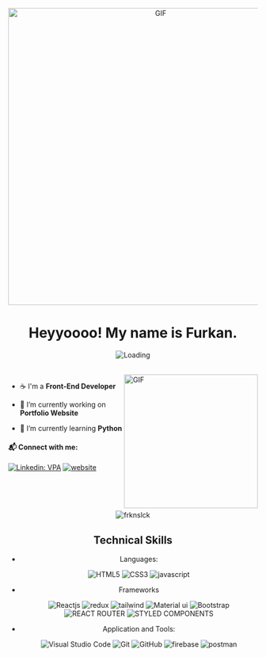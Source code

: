 <p align="center">
  <img align="center" width="600px" alt="GIF" src="https://media.tenor.com/oWn3FXd8w1cAAAAC/megumin.gif" />
</p>

<p>
  <h1 align="center"><b>Heyyoooo! My name is Furkan.</b></h1>
</p>

<p align="center">
  <img align="center" src = "https://profile-counter.glitch.me/frknslck/count.svg" alt ="Loading">
</p>

<br>
<img align="right" height="270px" alt="GIF" src="https://media.tenor.com/JSo4fdXkFW8AAAAC/haruhi.gif" />

- ☕ I'm a **Front-End Developer**

- 🔭 I’m currently working on **Portfolio Website**

- 🌱 I’m currently learning **Python**
#### 📬 Connect with me:
[![Linkedin: VPA](https://img.shields.io/badge/linkedin-%230077B5.svg?&style=for-the-badge&logo=linkedin&logoColor=white)](https://www.linkedin.com/in/furkansb/)
[![website](https://img.shields.io/badge/gmail-f1f2f6.svg?&style=for-the-badge&logo=gmail&logoColor=red)](mailto:furkanselcuk.fs58@gmail.com)

<br>
<br>
<br>

<p align="center">
    <img align="center" src="https://github-readme-streak-stats.herokuapp.com/?user=frknslck&" alt="frknslck" />
</p>

<h2 align="center">Technical Skills</h2>
<div align="center">
<p align="center">

- Languages:
    
    ![HTML5](https://img.shields.io/badge/html5-%23E34F26.svg?style=for-the-badge&logo=html5&logoColor=white)
    ![CSS3](https://img.shields.io/badge/css3-%231572B6.svg?style=for-the-badge&logo=css3&logoColor=white)
    ![javascript](https://img.shields.io/badge/javascript%20-%23323330.svg?&style=for-the-badge&logo=javascript&logoColor=%23F7DF1E)
  
    
- Frameworks

   ![Reactjs](https://img.shields.io/badge/react%20-%2320232a.svg?&style=for-the-badge&logo=react&logoColor=%2361DAFB)
   ![redux](https://img.shields.io/badge/Redux-593D88?style=for-the-badge&logo=redux&logoColor=white)
   ![tailwind](https://img.shields.io/badge/Tailwind_CSS-38B2AC?style=for-the-badge&logo=tailwind-css&logoColor=white)
   ![Material ui](https://img.shields.io/badge/Material%20UI-007FFF?style=for-the-badge&logo=mui&logoColor=white)
   ![Bootstrap](https://img.shields.io/badge/bootstrap%20-%23563D7C.svg?&style=for-the-badge&logo=bootstrap&logoColor=white)
   ![REACT ROUTER](https://img.shields.io/badge/React_Router-CA4245?style=for-the-badge&logo=react-router&logoColor=white)
   ![STYLED COMPONENTS](https://img.shields.io/badge/styled--components-DB7093?style=for-the-badge&logo=styled-components&logoColor=white)


- Application and Tools:

    ![Visual Studio Code](https://img.shields.io/badge/Visual%20Studio%20Code-0078d7.svg?style=for-the-badge&logo=visual-studio-code&logoColor=white)
    ![Git](https://img.shields.io/badge/GIT-E44C30?style=for-the-badge&logo=git&logoColor=white)
    ![GitHub](https://img.shields.io/badge/github-%23121011.svg?style=for-the-badge&logo=github&logoColor=white)
    ![firebase](https://img.shields.io/badge/firebase-ffca28?style=for-the-badge&logo=firebase&logoColor=black)
    ![postman](https://img.shields.io/badge/Postman-FF6C37?style=for-the-badge&logo=Postman&logoColor=white)
</p>
</div>